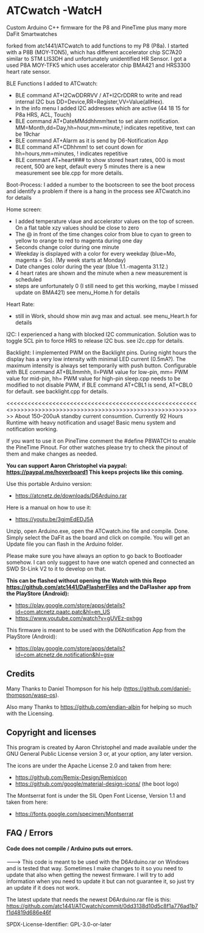 # ATCwatch  -WatcH
Custom Arduino C++ firmware for the P8 and PineTime plus many more DaFit Smartwatches

forked from atc1441/ATCwatch to add functions to my P8 (P8a). 
I started with a P8B (MOY-TON5), which has different accelerator chip SC7A20 similar to STM LIS3DH and unfortunately unidentified HR Sensor.
I got a used P8A MOY-TFK5 which uses accelerator chip BMA421 and HRS3300 heart rate sensor.

BLE Functions I added to ATCwatch:
- BLE command AT+I2CwDDRRVV / AT+I2CrDDRR to write and read internal I2C bus DD=Device,RR=Register,VV=Value(allHex). 
- In the info menu I added I2C addresses which are active (44 18 15 for P8a HRS, ACL, Touch)
- BLE command AT+DateMMddhhmm!text to set alarm notification. MM=Month,dd=Day,hh=hour,mm=minute,! indicates repetitive, text can be 19char
- BLE command AT+Alarm as it is send by D6-Notification App
- BLE command AT+CDhhmm! to set count down for hh=hours,mm=minutes, ! indicates repetitive 
- BLE commant AT+heart### to show stored heart rates, 000 is most recent, 500 are kept, default every 5 minutes there is a new measurement
see ble.cpp for more details.

Boot-Process:
I added a number to the bootscreen to see the boot process and identify a problem if there is a hang in the process
see ATCwatch.ino for details

Home screen:
- I added temperature vlaue and accelerator values on the top of screen. On a flat table xzy values should be close to zero
- The @ in front of the time changes color from blue to cyan to green to yellow to orange to red to magenta during one day
- Seconds change color during one minute
- Weekday is displayed with a color for every weekday (blue=Mo, magenta = So). (My week starts at Monday)
- Date changes color during the year (blue 1.1.-magenta 31.12.)
- 4 heart rates are shown and the minute when a new measurement is scheduled
- steps are unfortunately 0 (I still need to get this working, maybe I missed update on BMA421)
see menu_Home.h for details

Heart Rate:
- still in Work, should show min avg max and actual.
see menu_Heart.h for details

I2C:
I experienced a hang with blocked I2C communication. Solution was to toggle SCL pin to force HRS to release I2C bus.
see i2c.cpp for details.

Backlight:
I implemented PWM on the Backlight pins. During night hours the display has a very low intensity with minimal LED current (0.5mA?). 
The maximum intensity is always set temporarily with push button.
Configurable with BLE command AT+BLllmmhh, ll=PWM value for low-pin, mm= PWM value for mid-pin, hh= PWM value for high-pin
sleep.cpp needs to be modified to not disable PWM, if BLE command AT+CBL1 is send, AT+CBL0 for default.
see backlight.cpp for details.


<<<<<<<<<<<<<<<<<<<<<<<<<<<<<<<<<<<<<<<<<<<<<<<<<<<<<<<>>>>>>>>>>>>>>>>>>>>>>>>>>>>>>>>>>>>>>>>>>>>>>>>>>>>>>>
About 150–200uA standby current consumtion. Currently 92 Hours Runtime with heavy notification and usage!
Basic menu system and notification working.

If you want to use it on PineTime comment the #define P8WATCH to enable the PineTime Pinout. 
For other watches please try to check the pinout of them and make changes as needed.

**You can support Aaron Christophel via paypal: https://paypal.me/hoverboard1 This keeps projects like this coming.**

Use this portable Arduino version:
- https://atcnetz.de/downloads/D6Arduino.rar

Here is a manual on how to use it:
- https://youtu.be/3gjmEdEDJ5A

Unzip, open Arduino.exe, open the ATCwatch.ino file and compile. Done.
Simply select the DaFit as the board and click on compile. You will get an Update file you can flash in the Arduino folder.

Please make sure you have always an option to go back to Bootloader somehow. I can only suggest to have one watch opened and connected an SWD St-Link V2 to it to develop on that.


**This can be flashed without opening the Watch with this Repo https://github.com/atc1441/DaFlasherFiles and the DaFlasher app from the PlayStore (Android):**
- https://play.google.com/store/apps/details?id=com.atcnetz.paatc.patc&hl=en_US
- https://www.youtube.com/watch?v=gUVEz-pxhgg

This firmware is meant to be used with the D6Notification App from the PlayStore (Android):
- https://play.google.com/store/apps/details?id=com.atcnetz.de.notification&hl=gsw

## Credits
Many Thanks to Daniel Thompson for his help (https://github.com/daniel-thompson/wasp-os).

Also many Thanks to https://github.com/endian-albin for helping so much with the Licensing.

## Copyright and licenses

This program is created by Aaron Christophel and made available under the GNU General Public License version 3 or, at your option, any later version.

The icons are under the Apache License 2.0 and taken from here:
- https://github.com/Remix-Design/RemixIcon
- https://github.com/google/material-design-icons/ (the boot logo)

The Montserrat font is under the SIL Open Font License, Version 1.1 and taken from here:
- https://fonts.google.com/specimen/Montserrat

## FAQ / Errors
#### Code does not compile / Arduino puts out errors.
---> This code is meant to be used with the D6Arduino.rar on Windows and is tested that way. Sometimes I make changes to it so you need to update that also when getting the newest firmware. I will try to add information when you need to update it but can not guarantee it, so just try an update if it does not work.

The latest update that needs the newest D6Arduino.rar file is this: https://github.com/atc1441/ATCwatch/commit/0dd3138d10d5c8f1a776ad1b7f1d4819d686e46f

SPDX-License-Identifier: GPL-3.0-or-later
